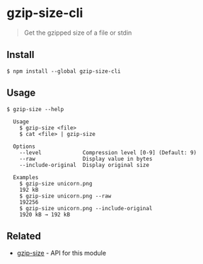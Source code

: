 # gzip-size-cli

> Get the gzipped size of a file or stdin

## Install

```
$ npm install --global gzip-size-cli
```

## Usage

```
$ gzip-size --help

  Usage
    $ gzip-size <file>
    $ cat <file> | gzip-size

  Options
    --level             Compression level [0-9] (Default: 9)
    --raw               Display value in bytes
    --include-original  Display original size

  Examples
    $ gzip-size unicorn.png
    192 kB
    $ gzip-size unicorn.png --raw
    192256
    $ gzip-size unicorn.png --include-original
    1920 kB → 192 kB
```

## Related

- [gzip-size](https://github.com/sindresorhus/gzip-size) - API for this module
